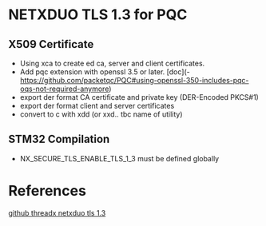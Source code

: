 # NETXDUO TLS 1.3 for PQC

## X509 Certificate
- Using xca to create ed ca, server and client certificates.
- Add pqc extension with openssl 3.5 or later. [doc](- https://github.com/packetqc/PQC#using-openssl-350-includes-pqc-oqs-not-required-anymore)
- export der format CA certificate and private key (DER-Encoded PKCS#1)
- export der format client and server certificates
- convert to c with xdd (or xxd.. tbc name of utility)

## STM32 Compilation
- NX_SECURE_TLS_ENABLE_TLS_1_3 must be defined globally

# References
[github threadx netxduo tls 1.3](https://github.com/eclipse-threadx/rtos-docs/blob/main/rtos-docs/netx-duo/netx-duo-secure-tls/chapter3.md)

